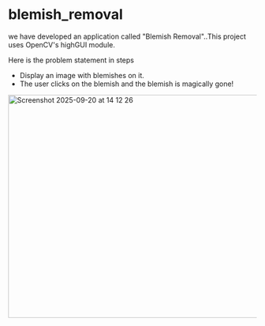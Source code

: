 # blemish_removal
we have developed an application called "Blemish Removal"..This project uses OpenCV's highGUI module.

Here is the problem statement in steps
- Display an image with blemishes on it.
- The user clicks on the blemish and the blemish is magically gone!

<img width="1195" height="452" alt="Screenshot 2025-09-20 at 14 12 26" src="https://github.com/user-attachments/assets/65c5f8fc-83db-4441-8c51-6a0061627556" />
